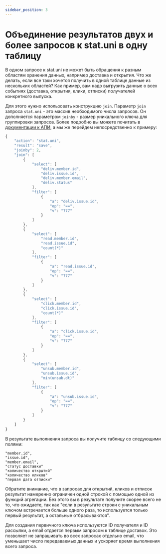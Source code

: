 ```yaml
---
sidebar_position: 3
---
```


# Объединение результатов двух и более запросов к stat.uni в одну таблицу

В одном запросе к stat.uni не может быть обращения к разным областям хранения данных, например доставка и открытия. Что же делать, если все таки хочется получить в одной таблице данные из нескольких областей? Как пример, вам надо выгрузить данные о всех событиях (доставка, открытия, клики, отписки) получателей конкретного выпуска.

Для этого нужно использовать конструкцию `join`. Параметр `join` запроса `stat.uni` - это массив необходимого числа запросов. Он дополняется параметром `joinby` - размер уникального ключа для группировки запросов. Более подробно вы можете почитать в [документации к АПИ](https://sendsay.ru/api/api.html#%D0%A3%D0%BD%D0%B8%D0%B2%D0%B5%D1%80%D1%81%D0%B0%D0%BB%D1%8C%D0%BD%D0%B0%D1%8F-%D1%81%D1%82%D0%B0%D1%82%D0%B8%D1%81%D1%82%D0%B8%D0%BA%D0%B0), а мы же перейдем непосредственно к примеру:
<!-- prettier-ignore -->
```js
{
    "action": "stat.uni",
    "result": "save",
    "joinby": 2,
    "join": [
        {
            "select": [
                "deliv.member.id",
                "deliv.issue.id",
                "deliv.member.email",
                "deliv.status"
            ],
            "filter": [
                {
                    "a": "deliv.issue.id",
                    "op": "==",
                    "v": "777"
                }
            ]
        },
        {
            "select": [
                "read.member.id",
                "read.issue.id",
                "count(*)"
            ],
            "filter": [
                {
                    "a": "read.issue.id",
                    "op": "==",
                    "v": "777"
                }
            ]
        },
        {
            "select": [
                "click.member.id",
                "click.issue.id",
                "count(*)"
            ],
            "filter": [
                {
                    "a": "click.issue.id",
                    "op": "==",
                    "v": "777"
                }
            ]
        },
        {
            "select": [
                "unsub.member.id",
                "unsub.issue.id",
                "min(unsub.dt)"
            ],
            "filter": [
                {
                    "a": "unsub.issue.id",
                    "op": "==",
                    "v": "777"
                }
            ]
        }
    ]
}
```

В результате выполнения запроса вы получите таблицу со следующими полями:

```
"member.id",
"issue.id",
"member.email",
"статус доставки"
"количество открытий"
"количество кликов"
"первая дата отписки"
```

Обратите внимание, что в запросах для открытий, кликов и отписок результат намеренно ограничен одной строкой с помощью одной из функций агрегации. Без этого вы в результате получите скорее всего не то, что ожидаете, так как "если в результате строки с уникальным ключом встречается больше одного раза, то используется только первый результат, а остальные отбрасываются".

Для создания первичного ключа используются ID получателя и ID рассылки, а email отдается первым запросом к таблице доставок. Это позволяет не запрашивать во всех запросах отдельно email, что уменьшает число передаваемых данных и ускоряет время выполнения всего запроса.
